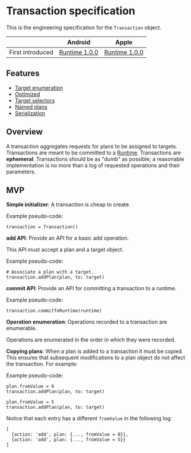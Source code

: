 # Transaction specification

This is the engineering specification for the `Transaction` object.

|  | Android | Apple |
| --- | --- | --- |
| First introduced | [Runtime 1.0.0](https://github.com/material-motion/material-motion-runtime-android/releases) | [Runtime 1.0.0](https://github.com/material-motion/material-motion-runtime-objc/releases/tag/v1.0.0) |

## Features

* [Target enumeration](transaction-enumeration.md)
* [Optimized](transaction-optimized.md)
* [Target selectors](target-selectors.md)
* [Named plans](named-plans.md)
* [Serialization](serialization.md)

## Overview

A transaction aggregates requests for plans to be assigned to targets. Transactions are meant to be committed to a [Runtime](runtime.md). Transactions are **ephemeral**. Transactions should be as "dumb" as possible; a reasonable implementation is no more than a log of requested operations and their parameters.

## MVP

**Simple initializer**: A transaction is cheap to create.

Example pseudo-code:

```
transaction = Transaction()
```

**add API**: Provide an API for a basic add operation.

This API must accept a plan and a target object.

Example pseudo-code:

```
# Associate a plan with a target.
transaction.addPlan(plan, to: target)
```

**commit API**: Provide an API for committing a transaction to a runtime.

Example pseudo-code:

```
transaction.commitToRuntime(runtime)
```

**Operation enumeration**: Operations recorded to a transaction are enumerable.

Operations are enumerated in the order in which they were recorded.

**Copying plans**: When a plan is added to a transaction it must be copied. This ensures that subsequent modifications to a plan object do not affect the transaction. For example:

Example pseudo-code:

```
plan.fromValue = 0
transaction.addPlan(plan, to: target)

plan.fromValue = 5
transaction.addPlan(plan, to: target)
```

Notice that each entry has a different `fromValue` in the following log:

```
[
  {action: 'add', plan: {..., fromValue = 0}}, 
  {action: 'add', plan: {..., fromValue = 5}}
]
```

